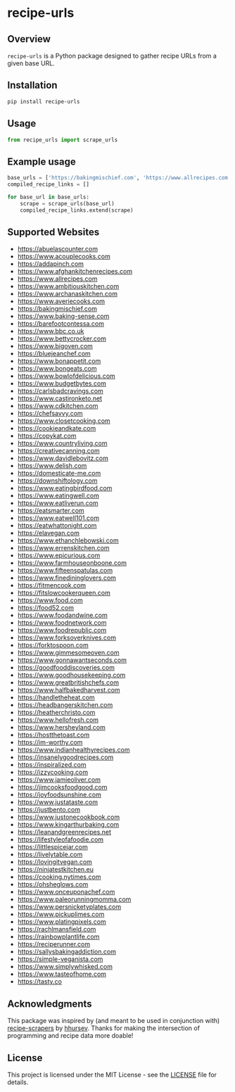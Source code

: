 # recipe-urls

## Overview

`recipe-urls` is a Python package designed to gather recipe URLs from a given base URL.

## Installation

```bash
pip install recipe-urls
```

## Usage

```python
from recipe_urls import scrape_urls
```

## Example usage

```python
base_urls = ['https://bakingmischief.com', 'https://www.allrecipes.com']
compiled_recipe_links = []

for base_url in base_urls:
    scrape = scrape_urls(base_url)
    compiled_recipe_links.extend(scrape)
```

## Supported Websites

- https://abuelascounter.com
- https://www.acouplecooks.com
- https://addapinch.com
- https://www.afghankitchenrecipes.com
- https://www.allrecipes.com
- https://www.ambitiouskitchen.com
- https://www.archanaskitchen.com
- https://www.averiecooks.com
- https://bakingmischief.com
- https://www.baking-sense.com
- https://barefootcontessa.com
- https://www.bbc.co.uk
- https://www.bettycrocker.com
- https://www.bigoven.com
- https://bluejeanchef.com
- https://www.bonappetit.com
- https://www.bongeats.com
- https://www.bowlofdelicious.com
- https://www.budgetbytes.com
- https://carlsbadcravings.com
- https://www.castironketo.net
- https://www.cdkitchen.com
- https://chefsavvy.com
- https://www.closetcooking.com
- https://cookieandkate.com
- https://copykat.com 
- https://www.countryliving.com
- https://creativecanning.com
- https://www.davidlebovitz.com
- https://www.delish.com
- https://domesticate-me.com
- https://downshiftology.com
- https://www.eatingbirdfood.com
- https://www.eatingwell.com
- https://www.eatliverun.com
- https://eatsmarter.com
- https://www.eatwell101.com
- https://eatwhattonight.com
- https://elavegan.com
- https://www.ethanchlebowski.com
- https://www.errenskitchen.com
- https://www.epicurious.com
- https://www.farmhouseonboone.com
- https://www.fifteenspatulas.com
- https://www.finedininglovers.com
- https://fitmencook.com
- https://fitslowcookerqueen.com
- https://www.food.com
- https://food52.com
- https://www.foodandwine.com
- https://www.foodnetwork.com
- https://www.foodrepublic.com
- https://www.forksoverknives.com
- https://forktospoon.com
- https://www.gimmesomeoven.com
- https://www.gonnawantseconds.com
- https://goodfooddiscoveries.com
- https://www.goodhousekeeping.com
- https://www.greatbritishchefs.com
- https://www.halfbakedharvest.com
- https://handletheheat.com
- https://headbangerskitchen.com
- https://heatherchristo.com
- https://www.hellofresh.com
- https://www.hersheyland.com
- https://hostthetoast.com
- https://im-worthy.com
- https://www.indianhealthyrecipes.com
- https://insanelygoodrecipes.com
- https://inspiralized.com
- https://izzycooking.com
- https://www.jamieoliver.com
- https://jimcooksfoodgood.com
- https://joyfoodsunshine.com
- https://www.justataste.com
- https://justbento.com
- https://www.justonecookbook.com
- https://www.kingarthurbaking.com
- https://leanandgreenrecipes.net
- https://lifestyleofafoodie.com
- https://littlespicejar.com
- https://livelytable.com
- https://lovingitvegan.com
- https://ninjatestkitchen.eu
- https://cooking.nytimes.com
- https://ohsheglows.com
- https://www.onceuponachef.com
- https://www.paleorunningmomma.com
- https://www.persnicketyplates.com
- https://www.pickuplimes.com
- https://www.platingpixels.com
- https://rachlmansfield.com
- https://rainbowplantlife.com
- https://reciperunner.com
- https://sallysbakingaddiction.com
- https://simple-veganista.com
- https://www.simplywhisked.com
- https://www.tasteofhome.com
- https://tasty.co


## Acknowledgments 
This package was inspired by (and meant to be used in conjunction with) [recipe-scrapers](https://github.com/hhursev/recipe-scrapers) by [hhursev](https://github.com/hhursev). Thanks for making the intersection of programming and recipe data more doable!

## License

This project is licensed under the MIT License - see the [LICENSE](LICENSE) file for details.